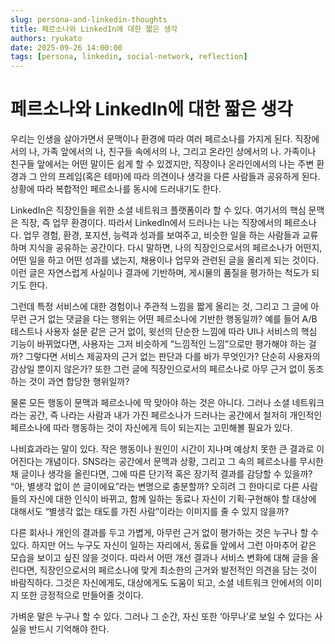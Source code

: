 ```yaml
---
slug: persona-and-linkedin-thoughts
title: 페르소나와 LinkedIn에 대한 짧은 생각
authors: ryukato
date: 2025-09-26 14:00:00
tags: [persona, linkedin, social-network, reflection]
---
```


# 페르소나와 LinkedIn에 대한 짧은 생각

우리는 인생을 살아가면서 문맥이나 환경에 따라 여러 페르소나를 가지게 된다. 직장에서의 나, 가족 앞에서의 나, 친구들 속에서의 나, 그리고 온라인 상에서의 나. 가족이나 친구들 앞에서는 어떤 말이든 쉽게 할 수 있겠지만, 직장이나 온라인에서의 나는 주변 환경과 그 안의 프레임(혹은 테마)에 따라 의견이나 생각을 다른 사람들과 공유하게 된다. 상황에 따라 복합적인 페르소나를 동시에 드러내기도 한다.  

LinkedIn은 직장인들을 위한 소셜 네트워크 플랫폼이라 할 수 있다. 여기서의 핵심 문맥은 직장, 즉 업무 환경이다. 따라서 LinkedIn에서 드러나는 나는 직장에서의 페르소나다. 업무 경험, 환경, 포지션, 능력과 성과를 보여주고, 비슷한 일을 하는 사람들과 교류하며 지식을 공유하는 공간이다. 다시 말하면, 나의 직장인으로서의 페르소나가 어떤지, 어떤 일을 하고 어떤 성과를 냈는지, 채용이나 업무와 관련된 글을 올리게 되는 것이다. 이런 글은 자연스럽게 사실이나 결과에 기반하며, 게시물의 품질을 평가하는 척도가 되기도 한다.  

그런데 특정 서비스에 대한 경험이나 주관적 느낌을 짧게 올리는 것, 그리고 그 글에 아무런 근거 없는 댓글을 다는 행위는 어떤 페르소나에 기반한 행동일까? 예를 들어 A/B 테스트나 사용자 설문 같은 근거 없이, 윗선의 단순한 느낌에 따라 UI나 서비스의 핵심 기능이 바뀌었다면, 사용자는 그저 비슷하게 “느낌적인 느낌”으로만 평가해야 하는 걸까? 그렇다면 서비스 제공자의 근거 없는 판단과 다를 바가 무엇인가? 단순히 사용자의 감상일 뿐이지 않은가? 또한 그런 글에 직장인으로서의 페르소나로 아무 근거 없이 동조하는 것이 과연 합당한 행위일까?  

물론 모든 행동이 문맥과 페르소나에 딱 맞아야 하는 것은 아니다. 그러나 소셜 네트워크라는 공간, 즉 나라는 사람과 내가 가진 페르소나가 드러나는 공간에서 철저히 개인적인 페르소나에 따라 행동하는 것이 자신에게 득이 되는지는 고민해볼 필요가 있다.  

나비효과라는 말이 있다. 작은 행동이나 원인이 시간이 지나며 예상치 못한 큰 결과로 이어진다는 개념이다. SNS라는 공간에서 문맥과 상황, 그리고 그 속의 페르소나를 무시한 채 글이나 생각을 올린다면, 그에 따른 단기적 혹은 장기적 결과를 감당할 수 있을까? “아, 별생각 없이 쓴 글이에요”라는 변명으로 충분할까? 오히려 그 한마디로 다른 사람들의 자신에 대한 인식이 바뀌고, 함께 일하는 동료나 자신이 기획·구현해야 할 대상에 대해서도 “별생각 없는 태도를 가진 사람”이라는 이미지를 줄 수 있지 않을까?  

다른 회사나 개인의 결과를 두고 가볍게, 아무런 근거 없이 평가하는 것은 누구나 할 수 있다. 하지만 어느 누구도 자신이 일하는 자리에서, 동료들 앞에서 그런 아마추어 같은 모습을 보이고 싶진 않을 것이다. 따라서 어떤 개선 결과나 서비스 변화에 대해 글을 올린다면, 직장인으로서의 페르소나에 맞게 최소한의 근거와 발전적인 의견을 담는 것이 바람직하다. 그것은 자신에게도, 대상에게도 도움이 되고, 소셜 네트워크 안에서의 이미지 또한 긍정적으로 만들어줄 것이다.  

가벼운 말은 누구나 할 수 있다. 그러나 그 순간, 자신 또한 ‘아무나’로 보일 수 있다는 사실을 반드시 기억해야 한다.  